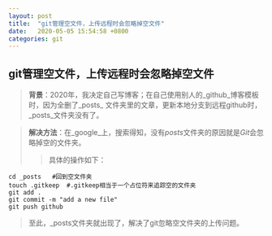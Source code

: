 ```yaml
---
layout: post
title:  "git管理空文件，上传远程时会忽略掉空文件"
date:   2020-05-05 15:54:58 +0800
categories: git
---
```


## git管理空文件，上传远程时会忽略掉空文件
>**背景**：2020年，我决定自己写博客；在自己使用别人的_github_博客模板时，因为全删了_posts_ 文件夹里的文章，更新本地分支到远程github时，_posts_文件夹没有了。


>**解决方法**：在_google_上，搜索得知，没有*posts*文件夹的原因就是*Git*会忽略掉空的文件夹。
>>具体的操作如下：

    cd _posts   #回到空文件夹
    touch .gitkeep	#.gitkeep相当于一个占位符来追踪空的文件夹
	git add .
	git commit -m "add a new file"
	git push github


>至此，_posts文件夹就出现了，解决了git忽略空文件夹的上传问题。

